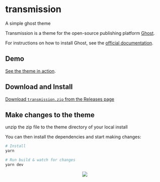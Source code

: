 # transmission

A simple ghost theme

Transmission is a theme for the open-source publishing platform [Ghost](https://ghost.org/).

For instructions on how to install Ghost, see the [official documentation](https://ghost.org/help/).

## Demo

[See the theme in action](https://smallworkshop.com). 

## Download and Install

[Download `transmission.zip` from the Releases page](https://github.com/nickabs/transmission/releases)

## Make changes to the theme

unzip the zip file to the theme directory of your local install

You can then install the dependencies and start making changes:

```bash
# Install
yarn

# Run build & watch for changes
yarn dev
```
<p align="center">
  <img src="assets/screenshot.png">
</p>
